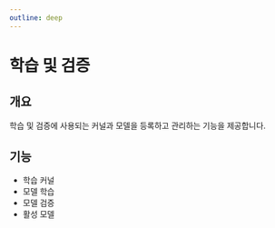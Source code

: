 ```yaml
---
outline: deep
---
```


# 학습 및 검증


## 개요
학습 및 검증에 사용되는 커널과 모델을 등록하고 관리하는 기능을 제공합니다.


## 기능
- 학습 커널  
- 모델 학습  
- 모델 검증  
- 활성 모델  

